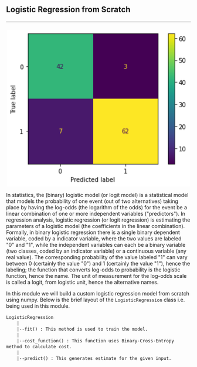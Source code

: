 ## Logistic Regression from Scratch <hr>

<p align="center">
  <a href="https://github.com/rppradhan08/ml-models-from-scratch/tree/main/2.%20Logistic%20Regression">
    <img src="https://github.com/rppradhan08/ml-models-from-scratch/blob/main/2.%20Logistic%20Regression/images/confusion%20matrix.png?raw=true" alt="Logo" width="500" align="center">
  </a>
</p>

In statistics, the (binary) logistic model (or logit model) is a statistical model that models the probability of one event (out of two alternatives) taking place by having the log-odds (the logarithm of the odds) for the event be a linear combination of one or more independent variables ("predictors"). In regression analysis, logistic regression (or logit regression) is estimating the parameters of a logistic model (the coefficients in the linear combination). Formally, in binary logistic regression there is a single binary dependent variable, coded by a indicator variable, where the two values are labeled "0" and "1", while the independent variables can each be a binary variable (two classes, coded by an indicator variable) or a continuous variable (any real value). The corresponding probability of the value labeled "1" can vary between 0 (certainly the value "0") and 1 (certainly the value "1"), hence the labeling; the function that converts log-odds to probability is the logistic function, hence the name. The unit of measurement for the log-odds scale is called a logit, from logistic unit, hence the alternative names.

In this module we will build a custom logistic regression model from scratch using numpy. Below is the brief layout of the `LogisticRegression` class i.e. being used in this module.

    LogisticRegression
        |
        |--fit() : This method is used to train the model.
        |
        |--cost_function() : This function uses Binary-Cross-Entropy method to calculate cost.
        |
        |--predict() : This generates estimate for the given input.
